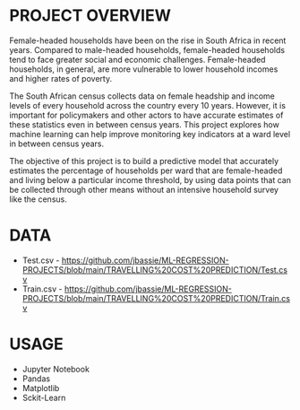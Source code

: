 # PROJECT OVERVIEW
Female-headed households have been on the rise in South Africa in recent years. Compared to male-headed households, female-headed households tend to face greater social and economic challenges. Female-headed households, in general, are more vulnerable to lower household incomes and higher rates of poverty.

The South African census collects data on female headship and income levels of every household across the country every 10 years. However, it is important for policymakers and other actors to have accurate estimates of these statistics even in between census years. This project explores how machine learning can help improve monitoring key indicators at a ward level in between census years.

The objective of this project is to build a predictive model that accurately estimates the percentage of households per ward that are female-headed and living below a particular income threshold, by using data points that can be collected through other means without an intensive household survey like the census.

# DATA
- Test.csv  - https://github.com/jbassie/ML-REGRESSION-PROJECTS/blob/main/TRAVELLING%20COST%20PREDICTION/Test.csv
- Train.csv - https://github.com/jbassie/ML-REGRESSION-PROJECTS/blob/main/TRAVELLING%20COST%20PREDICTION/Train.csv 

# USAGE
 - Jupyter Notebook
 - Pandas
 - Matplotlib
 - Sckit-Learn
